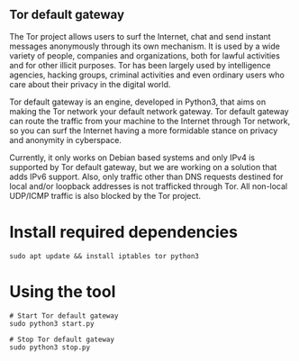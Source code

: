 ## Tor default gateway

The Tor project allows users to surf the Internet, chat and send instant messages anonymously through its own mechanism. It is used by a wide variety of people, companies and organizations, both for lawful activities and for other illicit purposes. Tor has been largely used by intelligence agencies, hacking groups, criminal activities and even ordinary users who care about their privacy in the digital world.

Tor default gateway is an engine, developed in Python3, that aims on making the Tor network your default network gateway. Tor default gateway can route the traffic from your machine to the Internet through Tor network, so you can surf the Internet having a more formidable stance on privacy and anonymity in cyberspace.

Currently, it only works on Debian based systems and only IPv4 is supported by Tor default gateway, but we are working on a solution that adds IPv6 support. Also, only traffic other than DNS requests destined for local and/or loopback addresses is not trafficked through Tor. All non-local UDP/ICMP traffic is also blocked by the Tor project.



# Install required dependencies
```shell
sudo apt update && install iptables tor python3
```

# Using the tool
```shell
# Start Tor default gateway
sudo python3 start.py

# Stop Tor default gateway
sudo python3 stop.py
```
